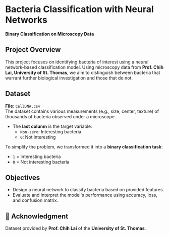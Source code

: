 # Bacteria Classification with Neural Networks  
**Binary Classification on Microscopy Data**

## Project Overview  
This project focuses on identifying bacteria of interest using a neural network-based classification model. Using microscopy data from **Prof. Chih Lai, University of St. Thomas**, we aim to distinguish between bacteria that warrant further biological investigation and those that do not.

## Dataset  
**File**: `CellDNA.csv`  
The dataset contains various measurements (e.g., size, center, texture) of thousands of bacteria observed under a microscope.

- The **last column** is the target variable:
  - `Non-zero`: Interesting bacteria
  - `0`: Not interesting

To simplify the problem, we transformed it into a **binary classification task**:
- `1` = Interesting bacteria  
- `0` = Not interesting bacteria

## Objectives  
- Design a neural network to classify bacteria based on provided features.
- Evaluate and interpret the model's performance using accuracy, loss, and confusion matrix.

## 📁 Acknowledgment  
Dataset provided by **Prof. Chih Lai** of the **University of St. Thomas**.
